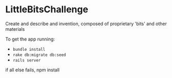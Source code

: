 # LittleBitsChallenge
Create and describe and invention, composed of proprietary 'bits' and other materials

To get the app running:

- `bundle install`
- `rake db:migrate db:seed`
- `rails server`

if all else fails, npm install
